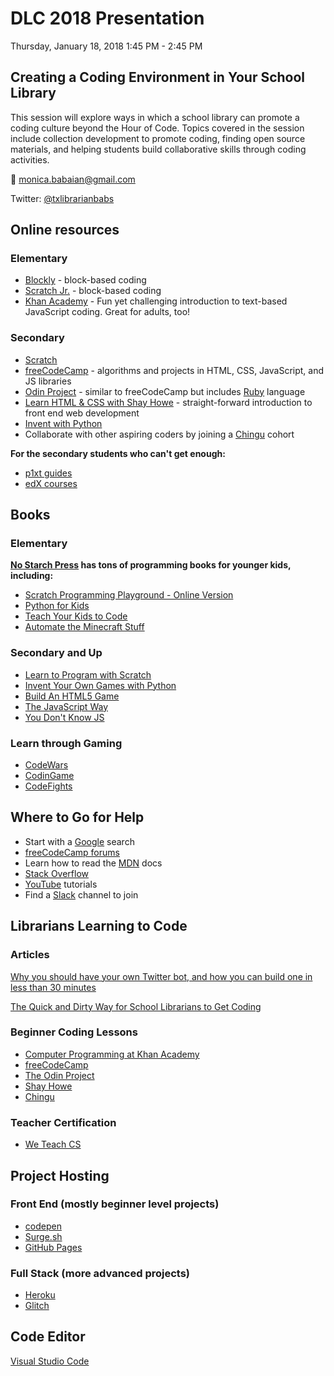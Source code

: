 # DLC 2018 Presentation
Thursday, January 18, 2018
1:45 PM - 2:45 PM

## Creating a Coding Environment in Your School Library

This session will explore ways in which a school library can promote a coding culture beyond the Hour of Code. Topics covered in the session include collection development to promote coding, finding open source materials, and helping students build collaborative skills through coding activities. 

:email: monica.babaian@gmail.com

Twitter: [@txlibrarianbabs](https://twitter.com/txlibrarianbabs)

## Online resources
### Elementary

- [Blockly](https://blockly-games.appspot.com/) - block-based coding
- [Scratch Jr.](https://www.scratchjr.org/) - block-based coding
- [Khan Academy](https://www.khanacademy.org/) - Fun yet challenging introduction to text-based JavaScript coding. Great for adults, too!
            
### Secondary

- [Scratch](http://scratched.gse.harvard.edu/guide/)
- [freeCodeCamp](https://www.freecodecamp.org/) - algorithms and projects in HTML, CSS, JavaScript, and JS libraries
- [Odin Project](https://www.theodinproject.com/) - similar to freeCodeCamp but includes [Ruby](https://www.ruby-lang.org/en/programming) language
- [Learn HTML & CSS with Shay Howe](https://learn.shayhowe.com/) - straight-forward introduction to front end web development
- [Invent with Python](https://inventwithpython.com/)
- Collaborate with other aspiring coders by joining a [Chingu](https://chingu-cohorts.github.io/chingu-directory/) cohort

**For the secondary students who can't get enough:**

- [p1xt guides](https://github.com/P1xt/p1xt-guides)
- [edX courses](https://www.edx.org/)

## Books
### Elementary

**[No Starch Press](https://nostarch.com/catalog/kids) has tons of programming books for younger kids, including:**
- [Scratch Programming Playground - Online Version](https://inventwithscratch.com/book/)
- [Python for Kids](https://www.amazon.com/Python-Kids-Playful-Introduction-Programming/dp/1593274076/ref=sr_1_3?ie=UTF8&qid=1515781718&sr=8-3&keywords=python+for+kids)
- [Teach Your Kids to Code](https://www.amazon.com/Teach-Your-Kids-Code-Parent-Friendly/dp/1593276141/ref=sr_1_1?s=books&ie=UTF8&qid=1515781758&sr=1-1&keywords=teach+your+kids+to+code)
- [Automate the Minecraft Stuff](https://www.amazon.com/Automate-Minecraft-Stuff-Mine-Build/dp/1593278535/ref=sr_1_1?ie=UTF8&qid=1515781821&sr=8-1&keywords=automate+the+minecraft+stuff)

### Secondary and Up

- [Learn to Program with Scratch](https://www.amazon.com/Learn-Program-Scratch-Introduction-Programming/dp/1593275439/ref=sr_1_1?s=books&ie=UTF8&qid=1515782150&sr=1-1&keywords=learn+to+program+with+scratch)
- [Invent Your Own Games with Python](https://inventwithpython.com/invent4thed/)
- [Build An HTML5 Game](https://nostarch.com/html5game)
- [The JavaScript Way](https://github.com/bpesquet/thejsway)
- [You Don't Know JS](https://github.com/getify/You-Dont-Know-JS/blob/master/up%20&%20going/README.md#you-dont-know-js-up--going)

### Learn through Gaming
- [CodeWars](https://www.codewars.com/dashboard)
- [CodinGame](https://www.codingame.com/start)
- [CodeFights](https://codefights.com/)

## Where to Go for Help 
- Start with a [Google](www.google.com) search
- [freeCodeCamp forums](https://forum.freecodecamp.org/)
- Learn how to read the [MDN](https://developer.mozilla.org/en-US/) docs
- [Stack Overflow](https://stackoverflow.com/) 
- [YouTube](https://www.youtube.com/) tutorials
- Find a [Slack](https://slack.com/) channel to join

## Librarians Learning to Code
### Articles
[Why you should have your own Twitter bot, and how you can build one in less than 30 minutes](https://medium.freecodecamp.org/easily-set-up-your-own-twitter-bot-4aeed5e61f7f)

[The Quick and Dirty Way for School Librarians to Get Coding](https://medium.com/@monica.babaian/the-quick-and-dirty-way-for-school-librarians-to-get-coding-9a8313ef98a)

### Beginner Coding Lessons
- [Computer Programming at Khan Academy](https://www.khanacademy.org/computing/computer-programming)
- [freeCodeCamp](https://www.freecodecamp.org/)
- [The Odin Project](https://www.theodinproject.com/)
- [Shay Howe](https://learn.shayhowe.com/)
- [Chingu](https://chingu-cohorts.github.io/chingu-directory/)

### Teacher Certification 
- [We Teach CS](https://www.weteachcs.org/)

## Project Hosting
### Front End (mostly beginner level projects)
- [codepen](https://codepen.io/)
- [Surge.sh](http://surge.sh/)
- [GitHub Pages](https://pages.github.com/)

### Full Stack (more advanced projects)
- [Heroku](https://dashboard.heroku.com/)
- [Glitch](https://glitch.com/)

## Code Editor
[Visual Studio Code](https://code.visualstudio.com/)